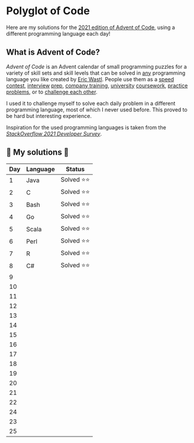 # Polyglot of Code

Here are my solutions for the [2021 edition of Advent of Code](https://adventofcode.com/2021 ), using a different programming language each day!

## What is Advent of Code?

_Advent of Code_ is an Advent calendar of small programming puzzles for a variety of skill sets and skill levels that can be solved in [any](https://github.com/search?q=advent+of+code) programming language you like created by [Eric Wastl](http://was.tl/). People use them as a [speed contest](https://adventofcode.com/2021/leaderboard), [interview](https://y3l2n.com/2018/05/09/interview-prep-advent-of-code/)  [prep](https://twitter.com/dznqbit/status/1037607793144938497), [company training](https://twitter.com/pgoultiaev/status/950805811583963137), [university](https://gitlab.com/imhoffman/fa19b4-mat3006/wikis/home)  [coursework](https://www.gribblelab.org/scicomp2021/), [practice](https://twitter.com/mrdanielklein/status/936267621468483584)  [problems](https://comp215.blogs.rice.edu/), or to [challenge each other](https://www.reddit.com/r/adventofcode/search?q=flair%3Aupping&restrict_sr=on).

I used it to challenge myself to solve each daily problem in a different programming language, most of which I never used before. This proved to be hard but interesting experience.

Inspiration for the used programming languages is taken from the [_StackOverflow 2021 Developer Survey_](https://insights.stackoverflow.com/survey/2021#technology-most-popular-technologies).

## 🎄 My solutions 🎄

| Day  | Language        | Status       |
|------|-----------------|--------------|
| 1    | Java            | Solved ⭐⭐  |
| 2    | C               | Solved ⭐⭐  |
| 3    | Bash            | Solved ⭐⭐  |
| 4    | Go              | Solved ⭐⭐  |
| 5    | Scala           | Solved ⭐⭐  |
| 6    | Perl            | Solved ⭐⭐  |
| 7    | R               | Solved ⭐⭐  |
| 8    | C#              | Solved ⭐⭐  |
| 9    |          		 |               |
| 10   |           		 |               |
| 11   |            	 |               |
| 12   |                 |               |
| 13   |                 |               |
| 14   |        		 |               |
| 15   |        		 |               |
| 16   |               	 |               |
| 17   |           		 |               |
| 18   |                 |               |
| 19   |               	 |               |
| 20   |           		 |               |
| 21   |           		 |               |
| 22   |                 |               |
| 24   |              	 |               | 
| 23   |                 |               | 
| 25   |                 |               |